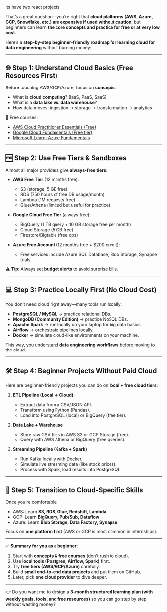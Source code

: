 its have two react projects


That’s a great question—you’re right that **cloud platforms (AWS, Azure, GCP, Snowflake, etc.) are expensive if used without caution**, but beginners can learn **the core concepts and practice for free or at very low cost**.

Here’s a **step-by-step beginner-friendly roadmap for learning cloud for data engineering** without burning money:

---

## 🌐 Step 1: Understand Cloud Basics (Free Resources First)

Before touching AWS/GCP/Azure, focus on **concepts**:

* What is **cloud computing**? (IaaS, PaaS, SaaS)
* What is a **data lake vs. data warehouse**?
* How data moves: ingestion → storage → transformation → analytics

📖 Free courses:

* [AWS Cloud Practitioner Essentials (Free)](https://aws.amazon.com/training/digital/aws-cloud-practitioner-essentials/)
* [Google Cloud Fundamentals (Free tier)](https://cloud.google.com/training)
* [Microsoft Learn: Azure Fundamentals](https://learn.microsoft.com/en-us/training/azure/)

---

## 🆓 Step 2: Use Free Tiers & Sandboxes

Almost all major providers give **always-free tiers**:

* **AWS Free Tier** (12 months free):

  * S3 (storage, 5 GB free)
  * RDS (750 hours of free DB usage/month)
  * Lambda (1M requests free)
  * Glue/Athena (limited but useful for practice)

* **Google Cloud Free Tier** (always free):

  * BigQuery (1 TB query + 10 GB storage free per month)
  * Cloud Storage (5 GB free)
  * Firestore/Bigtable (free ops)

* **Azure Free Account** (12 months free + \$200 credit):

  * Free services include Azure SQL Database, Blob Storage, Synapse trials

⚠️ **Tip**: Always set **budget alerts** to avoid surprise bills.

---

## 💻 Step 3: Practice Locally First (No Cloud Cost)

You don’t need cloud right away—many tools run locally:

* **PostgreSQL / MySQL** → practice relational DBs.
* **MongoDB (Community Edition)** → practice NoSQL DBs.
* **Apache Spark** → run locally on your laptop for big data basics.
* **Airflow** → orchestrate pipelines locally.
* **Docker** → simulate cloud-like environments on your machine.

This way, you understand **data engineering workflows** before moving to the cloud.

---

## 🛠 Step 4: Beginner Projects Without Paid Cloud

Here are beginner-friendly projects you can do on **local + free cloud tiers**:

1. **ETL Pipeline (Local → Cloud)**

   * Extract data from a CSV/JSON API.
   * Transform using Python (Pandas).
   * Load into PostgreSQL (local) or BigQuery (free tier).

2. **Data Lake + Warehouse**

   * Store raw CSV files in AWS S3 or GCP Storage (free).
   * Query with AWS Athena or BigQuery (free queries).

3. **Streaming Pipeline (Kafka + Spark)**

   * Run Kafka locally with Docker.
   * Simulate live streaming data (like stock prices).
   * Process with Spark, load results into PostgreSQL.

---

## 🚀 Step 5: Transition to Cloud-Specific Skills

Once you’re comfortable:

* AWS: Learn **S3, RDS, Glue, Redshift, Lambda**
* GCP: Learn **BigQuery, Pub/Sub, Dataflow**
* Azure: Learn **Blob Storage, Data Factory, Synapse**

Focus on **one platform first** (AWS or GCP is most common in internships).

---

✅ **Summary for you as a beginner**:

1. Start with **concepts & free courses** (don’t rush to cloud).
2. Use **local tools (Postgres, Airflow, Spark)** first.
3. Try **free tiers (AWS/GCP/Azure)** carefully.
4. Build **small end-to-end data projects** and put them on GitHub.
5. Later, pick **one cloud provider** to dive deeper.

---

👉 Do you want me to design a **3-month structured learning plan (with weekly goals, tools, and free resources)** so you can go step by step without wasting money?


